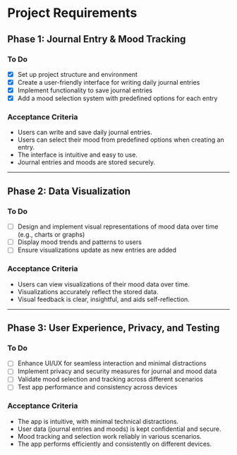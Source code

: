 # Project Requirements

## Phase 1: Journal Entry & Mood Tracking

### To Do
- [x] Set up project structure and environment
- [x] Create a user-friendly interface for writing daily journal entries
- [x] Implement functionality to save journal entries
- [x] Add a mood selection system with predefined options for each entry

### Acceptance Criteria
- Users can write and save daily journal entries.
- Users can select their mood from predefined options when creating an entry.
- The interface is intuitive and easy to use.
- Journal entries and moods are stored securely.

---

## Phase 2: Data Visualization

### To Do
- [ ] Design and implement visual representations of mood data over time (e.g., charts or graphs)
- [ ] Display mood trends and patterns to users
- [ ] Ensure visualizations update as new entries are added

### Acceptance Criteria
- Users can view visualizations of their mood data over time.
- Visualizations accurately reflect the stored data.
- Visual feedback is clear, insightful, and aids self-reflection.

---

## Phase 3: User Experience, Privacy, and Testing

### To Do
- [ ] Enhance UI/UX for seamless interaction and minimal distractions
- [ ] Implement privacy and security measures for journal and mood data
- [ ] Validate mood selection and tracking across different scenarios
- [ ] Test app performance and consistency across devices

### Acceptance Criteria
- The app is intuitive, with minimal technical distractions.
- User data (journal entries and moods) is kept confidential and secure.
- Mood tracking and selection work reliably in various scenarios.
- The app performs efficiently and consistently on different devices.